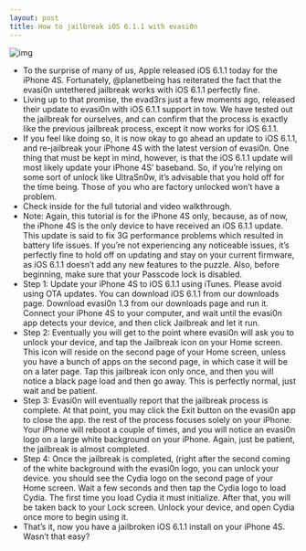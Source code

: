 ```yaml
---
layout: post
title: How to jailbreak iOS 6.1.1 with evasi0n
---
```

![img](http://media.idownloadblog.com/wp-content/uploads/2013/02/iPhone-4S-iOS-6.1.1-Jailbreak.jpg)
* To the surprise of many of us, Apple released iOS 6.1.1 today for the iPhone 4S. Fortunately, @planetbeing has reiterated the fact that the evasi0n untethered jailbreak works with iOS 6.1.1 perfectly fine.
* Living up to that promise, the evad3rs just a few moments ago, released their update to evasi0n with iOS 6.1.1 support in tow. We have tested out the jailbreak for ourselves, and can confirm that the process is exactly like the previous jailbreak process, except it now works for iOS 6.1.1.
* If you feel like doing so, it is now okay to go ahead an update to iOS 6.1.1, and re-jailbreak your iPhone 4S with the latest version of evasi0n. One thing that must be kept in mind, however, is that the iOS 6.1.1 update will most likely update your iPhone 4S’ baseband. So, if you’re relying on some sort of unlock like UltraSn0w, it’s advisable that you hold off for the time being. Those of you who are factory unlocked won’t have a problem.
* Check inside for the full tutorial and video walkthrough.
* Note: Again, this tutorial is for the iPhone 4S only, because, as of now, the iPhone 4S is the only device to have received an iOS 6.1.1 update. This update is said to fix 3G performance problems which resulted in battery life issues. If you’re not experiencing any noticeable issues, it’s perfectly fine to hold off on updating and stay on your current firmware, as iOS 6.1.1 doesn’t add any new features to the puzzle. Also, before beginning, make sure that your Passcode lock is disabled.
* Step 1: Update your iPhone 4S to iOS 6.1.1 using iTunes. Please avoid using OTA updates. You can download iOS 6.1.1 from our downloads page. Download evasi0n 1.3 from our downloads page and run it. Connect your iPhone 4S to your computer, and wait until the evasi0n app detects your device, and then click Jailbreak and let it run.
* Step 2: Eventually you will get to the point where evasi0n will ask you to unlock your device, and tap the Jailbreak icon on your Home screen. This icon will reside on the second page of your Home screen, unless you have a bunch of apps on the second page, in which case it will be on a later page. Tap this jailbreak icon only once, and then you will notice a black page load and then go away. This is perfectly normal, just wait and be patient.
* Step 3: Evasi0n will eventually report that the jailbreak process is complete. At that point, you may click the Exit button on the evasi0n app to close the app. the rest of the process focuses solely on your iPhone. Your iPhone will reboot a couple of times, and you will notice an evasi0n logo on a large white background on your iPhone. Again, just be patient, the jailbreak is almost completed.
* Step 4: Once the jailbreak is completed, (right after the second coming of the white background with the evasi0n logo, you can unlock your device. you should see the Cydia logo on the second page of your Home screen. Wait a few seconds and then tap the Cydia logo to load Cydia. The first time you load Cydia it must initialize. After that, you will be taken back to your Lock screen. Unlock your device, and open Cydia once more to begin using it.
* That’s it, now you have a jailbroken iOS 6.1.1 install on your iPhone 4S. Wasn’t that easy?

